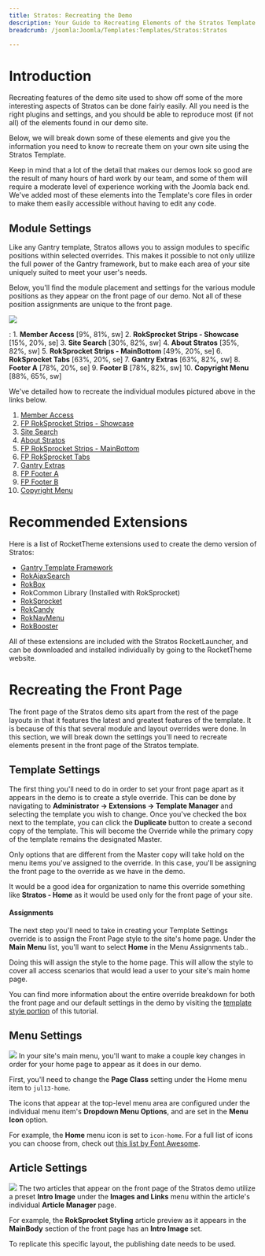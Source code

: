 ```yaml
---
title: Stratos: Recreating the Demo
description: Your Guide to Recreating Elements of the Stratos Template for Joomla
breadcrumb: /joomla:Joomla/Templates:Templates/Stratos:Stratos

---
```


Introduction
=====
Recreating features of the demo site used to show off some of the more interesting aspects of Stratos can be done fairly easily. All you need is the right plugins and settings, and you should be able to reproduce most (if not all) of the elements found in our demo site. 

Below, we will break down some of these elements and give you the information you need to know to recreate them on your own site using the Stratos Template.

Keep in mind that a lot of the detail that makes our demos look so good are the result of many hours of hard work by our team, and some of them will require a moderate level of experience working with the Joomla back end. We've added most of these elements into the Template's core files in order to make them easily accessible without having to edit any code.

Module Settings
-----
Like any Gantry template, Stratos allows you to assign modules to specific positions within selected overrides. This makes it possible to not only utilize the full power of the Gantry framework, but to make each area of your site uniquely suited to meet your user's needs.

Below, you'll find the module placement and settings for the various module positions as they appear on the front page of our demo. Not all of these position assignments are unique to the front page.

![][stratos2]

:   1. **Member Access**  [9%, 81%, sw]
    2. **RokSprocket Strips - Showcase**  [15%, 20%, se]
    3. **Site Search**  [30%, 82%, sw]
    4. **About Stratos**  [35%, 82%, sw]
    5. **RokSprocket Strips - MainBottom**  [49%, 20%, se]
    6. **RokSprocket Tabs**  [63%, 20%, se]
    7. **Gantry Extras**  [63%, 82%, sw]
    8. **Footer A**  [78%, 20%, se]
    9. **Footer B**  [78%, 82%, sw]
    10. **Copyright Menu**  [88%, 65%, sw]

We've detailed how to recreate the individual modules pictured above in the links below.

1. [Member Access][module1]
2. [FP RokSprocket Strips - Showcase][module2]
3. [Site Search][module3]
4. [About Stratos][module4]
5. [FP RokSprocket Strips - MainBottom][module5]
6. [FP RokSprocket Tabs][module6]
7. [Gantry Extras][module7]
8. [FP Footer A][module8]
9. [FP Footer B][module9]
10. [Copyright Menu][module10]

Recommended Extensions
=====
Here is a list of RocketTheme extensions used to create the demo version of Stratos:

* [Gantry Template Framework][gantry]
* [RokAjaxSearch][rokajaxsearch]
* [RokBox][rokbox]
* RokCommon Library (Installed with RokSprocket)
* [RokSprocket][roksprocket]
* [RokCandy][rokcandy]
* [RokNavMenu][roknavmenu]
* [RokBooster][rokbooster]

All of these extensions are included with the Stratos RocketLauncher, and can be downloaded and installed individually by going to the RocketTheme website.

Recreating the Front Page
=====
The front page of the Stratos demo sits apart from the rest of the page layouts in that it features the latest and greatest features of the template. It is because of this that several module and layout overrides were done. In this section, we will break down the settings you'll need to recreate elements present in the front page of the Stratos template.

Template Settings
-----
The first thing you'll need to do in order to set your front page apart as it appears in the demo is to create a style override. This can be done by navigating to **Administrator -> Extensions -> Template Manager** and selecting the template you wish to change.  Once you've checked the box next to the template, you can click the **Duplicate** button to create a second copy of the template. This will become the Override while the primary copy of the template remains the designated Master.

Only options that are different from the Master copy will take hold on the menu items you've assigned to the override. In this case, you'll be assigning the front page to the override as we have in the demo.

It would be a good idea for organization to name this override something like **Stratos - Home** as it would be used only for the front page of your site.

#### Assignments
The next step you'll need to take in creating your Template Settings override is to assign the Front Page style to the site's home page. Under the **Main Menu** list, you'll want to select **Home** in the Menu Assignments tab..

Doing this will assign the style to the home page. This will allow the style to cover all access scenarios that would lead a user to your site's main home page.

You can find more information about the entire override breakdown for both the front page and our default settings in the demo by visiting the [template style portion][demooverride] of this tutorial.

Menu Settings
-----
![][mainmenu]
In your site's main menu, you'll want to make a couple key changes in order for your home page to appear as it does in our demo.

First, you'll need to change the **Page Class** setting under the Home menu item to `jul13-home`.

The icons that appear at the top-level menu area are configured under the individual menu item's **Dropdown Menu Options**, and are set in the **Menu Icon** option.

For example, the **Home** menu icon is set to `icon-home`. For a full list of icons you can choose from, check out [this list by Font Awesome][icons].

Article Settings
-----
![][article]
The two articles that appear on the front page of the Stratos demo utilize a preset **Intro Image** under the **Images and Links** menu within the article's individual **Article Manager** page.

For example, the **RokSprocket Styling** article preview as it appears in the **MainBody** section of the front page has an **Intro Image** set.

To replicate this specific layout, the publishing date needs to be used.

[gantry]: http://gantry-framework.org/download
[rokajaxsearch]: http://www.rockettheme.com/extensions-joomla/rokajaxsearch
[rokbox]: http://www.rockettheme.com/extensions-joomla/rokbox
[roksprocket]: http://www.rockettheme.com/extensions-joomla/roksprocket
[stratos2]: assets/stratos2.jpg
[demooverride]: demo_override.md
[roknavmenu]: http://www.rockettheme.com/extensions-joomla/roknavmenu
[rokbooster]: http://www.rockettheme.com/extensions-joomla/rokbooster
[rokcandy]: http://www.rockettheme.com/extensions-joomla/rokcandy
[module1]: demo_module_1.md
[module2]: demo_module_2.md
[module3]: demo_module_3.md
[module4]: demo_module_4.md
[module5]: demo_module_5.md
[module6]: demo_module_6.md
[module7]: demo_module_7.md
[module8]: demo_module_8.md
[module9]: demo_module_9.md
[module10]: demo_module_10.md
[mainmenu]: assets/menu_1.jpeg
[icons]: http://fortawesome.github.io/Font-Awesome/icons/
[article]: assets/article.jpg